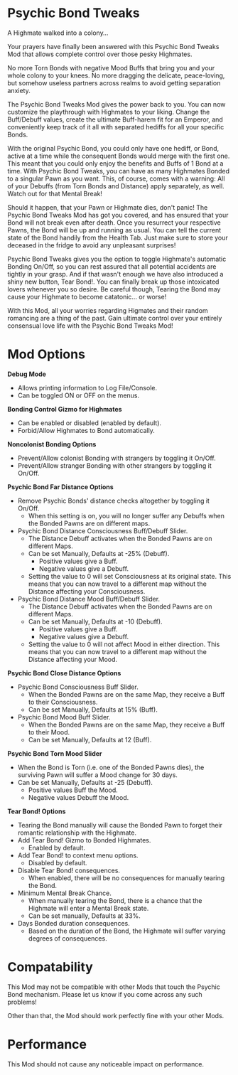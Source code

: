 # Psychic Bond Tweaks
A Highmate walked into a colony… 

Your prayers have finally been answered with this Psychic Bond Tweaks Mod that allows complete control over those pesky Highmates. 

No more Torn Bonds with negative Mood Buffs that bring you and your whole colony to your knees. No more dragging the delicate, peace-loving, but somehow useless partners across realms to avoid getting separation anxiety.

The Psychic Bond Tweaks Mod gives the power back to you. You can now customize the playthrough with Highmates to your liking. Change the Buff/Debuff values, create the ultimate Buff-harem fit for an Emperor, and conveniently keep track of it all with separated hediffs for all your specific Bonds.

With the original Psychic Bond, you could only have one hediff, or Bond, active at a time while the consequent Bonds would merge with the first one. This meant that you could only enjoy the benefits and Buffs of 1 Bond at a time. With Psychic Bond Tweaks, you can have as many Highmates Bonded to a singular Pawn as you want. This, of course, comes with a warning: All of your Debuffs (from Torn Bonds and Distance) apply separately, as well. Watch out for that Mental Break!

Should it happen, that your Pawn or Highmate dies, don't panic! The Psychic Bond Tweaks Mod has got you covered, and has ensured that your Bond will not break even after death. Once you resurrect your respective Pawns, the Bond will be up and running as usual. You can tell the current state of the Bond handily from the Health Tab. Just make sure to store your deceased in the fridge to avoid any unpleasant surprises!

Psychic Bond Tweaks gives you the option to toggle Highmate's automatic Bonding On/Off, so you can rest assured that all potential accidents are tightly in your grasp. And if that wasn't enough we have also introduced a shiny new button, Tear Bond!. You can finally break up those intoxicated lovers whenever you so desire. Be careful though, Tearing the Bond may cause your Highmate to become catatonic… or worse!

With this Mod, all your worries regarding Higmates and their random romancing are a thing of the past. Gain ultimate control over your entirely consensual love life with the Psychic Bond Tweaks Mod!

# Mod Options
**Debug Mode**
- Allows printing information to Log File/Console.
- Can be toggled ON or OFF on the menus.

**Bonding Control Gizmo for Highmates**
- Can be enabled or disabled (enabled by default).
- Forbid/Allow Highmates to Bond automatically.

**Noncolonist Bonding Options**
- Prevent/Allow colonist Bonding with strangers by toggling it On/Off.
- Prevent/Allow stranger Bonding with other strangers by toggling it On/Off.

**Psychic Bond Far Distance Options**
- Remove Psychic Bonds' distance checks altogether by toggling it On/Off.
	- When this setting is on, you will no longer suffer any Debuffs when the Bonded Pawns are on different maps.
- Psychic Bond Distance Consciousness Buff/Debuff Slider.
	- The Distance Debuff activates when the Bonded Pawns are on different Maps.
	- Can be set Manually, Defaults at -25% (Debuff).
		- Positive values give a Buff.
		- Negative values give a Debuff.
	- Setting the value to 0 will set Consciousness at its original state. This means that you can now travel to a different map without the Distance affecting your Consciousness.
- Psychic Bond Distance Mood Buff/Debuff Slider.
	- The Distance Debuff activates when the Bonded Pawns are on different Maps.
	- Can be set Manually, Defaults at -10 (Debuff).
		- Positive values give a Buff.
		- Negative values give a Debuff.
	- Setting the value to 0 will not affect Mood in either direction. This means that you can now travel to a different map without the Distance affecting your Mood.

**Psychic Bond Close Distance Options**
- Psychic Bond Consciousness Buff Slider.
	- When the Bonded Pawns are on the same Map, they receive a Buff to their Consciousness.
	- Can be set Manually, Defaults at 15% (Buff).
- Psychic Bond Mood Buff Slider.
	- When the Bonded Pawns are on the same Map, they receive a Buff to their Mood.
	- Can be set Manually, Defaults at 12 (Buff).

**Psychic Bond Torn Mood Slider**
- When the Bond is Torn (i.e. one of the Bonded Pawns dies), the surviving Pawn will suffer a Mood change for 30 days.
- Can be set Manually, Defaults at -25 (Debuff).
	- Positive values Buff the Mood.
	- Negative values Debuff the Mood.

**Tear Bond! Options**
- Tearing the Bond manually will cause the Bonded Pawn to forget their romantic relationship with the Highmate.
- Add Tear Bond! Gizmo to Bonded Highmates.
	- Enabled by default.
- Add Tear Bond! to context menu options.
	- Disabled by default.
- Disable Tear Bond! consequences.
	- When enabled, there will be no consequences for manually tearing the Bond.
- Minimum Mental Break Chance.
	- When manually tearing the Bond, there is a chance that the Highmate will enter a Mental Break state.
	- Can be set manually, Defaults at 33%.
- Days Bonded duration consequences.
	- Based on the duration of the Bond, the Highmate will suffer varying degrees of consequences.

# Compatability
This Mod may not be compatible with other Mods that touch the Psychic Bond mechanism. Please let us know if you come across any such problems!

Other than that, the Mod should work perfectly fine with your other Mods.

# Performance
This Mod should not cause any noticeable impact on performance.
